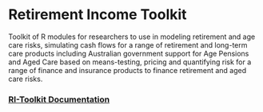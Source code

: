 # Retirement Income Toolkit

Toolkit of R modules for researchers to use in modeling retirement and age care risks, simulating cash flows for a range of retirement and long-term care products including Australian government support for Age Pensions and Aged Care based on means-testing, pricing and quantifying risk for a range of finance and insurance products to finance retirement and aged care risks.

### [RI-Toolkit Documentation](https://ri-toolkit.github.io/rit-docs/)
